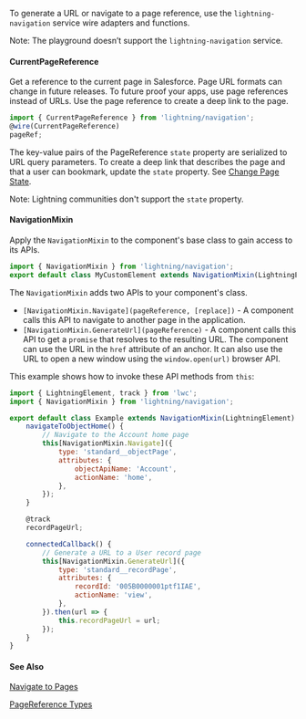 To generate a URL or navigate to a page reference, use the `lightning-navigation` service wire adapters and functions.

Note: The playground doesn’t support the `lightning-navigation` service.

#### CurrentPageReference
Get a reference to the current page in Salesforce. Page URL formats can change in future releases. To future proof your apps, use page references instead of URLs. Use the page reference to create a deep link to the page.

```javascript
import { CurrentPageReference } from 'lightning/navigation';
@wire(CurrentPageReference)
pageRef;
```

The key-value pairs of the PageReference `state` property are serialized to URL query parameters. To create a deep link that describes the page and that a user can bookmark, update the `state` property. See [Change Page State](docs/component-library/documentation/lwc/lwc.use_navigate#events_navigate__page_state).

Note: Lightning communities don't support the `state` property.

#### NavigationMixin
Apply the `NavigationMixin` to the component's base class to gain access to its APIs.

```javascript
import { NavigationMixin } from 'lightning/navigation';
export default class MyCustomElement extends NavigationMixin(LightningElement) {}
```

The `NavigationMixin` adds two APIs to your component's class.

* `[NavigationMixin.Navigate](pageReference, [replace])` - A component calls this API to navigate to another page in the application.
* `[NavigationMixin.GenerateUrl](pageReference)` - A component calls this API to get a `promise` that resolves to the resulting URL. The component can use the URL in the `href` attribute of an anchor. It can also use the URL to open a new window using the `window.open(url)` browser API.

This example shows how to invoke these API methods from `this`:

```javascript
import { LightningElement, track } from 'lwc';
import { NavigationMixin } from 'lightning/navigation';

export default class Example extends NavigationMixin(LightningElement) {
    navigateToObjectHome() {
        // Navigate to the Account home page
        this[NavigationMixin.Navigate]({
            type: 'standard__objectPage',
            attributes: {
                objectApiName: 'Account',
                actionName: 'home',
            },
        });
    }

    @track
    recordPageUrl;

    connectedCallback() {
        // Generate a URL to a User record page
        this[NavigationMixin.GenerateUrl]({
            type: 'standard__recordPage',
            attributes: {
                recordId: '005B0000001ptf1IAE',
                actionName: 'view',
            },
        }).then(url => {
            this.recordPageUrl = url;
        });
    }
}
```

#### See Also
[Navigate to Pages](docs/component-library/documentation/lwc/lwc.use_navigate)

[PageReference Types](docs/component-library/documentation/lwc/lwc.reference_page_reference_type)
